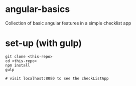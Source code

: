 # angular-basics
Collection of basic angular features in a simple checklist app

# set-up (with gulp)
```
git clone <this-repo>
cd <this-repo>
npm install
gulp

# visit localhost:8080 to see the checkListApp
